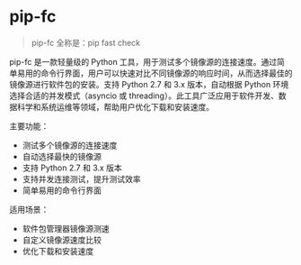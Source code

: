 # pip-fc

> pip-fc 全称是：pip fast check

pip-fc 是一款轻量级的 Python 工具，用于测试多个镜像源的连接速度。通过简单易用的命令行界面，用户可以快速对比不同镜像源的响应时间，从而选择最佳的镜像源进行软件包的安装。支持
Python 2.7 和 3.x 版本，自动根据 Python 环境选择合适的并发模式（asyncio 或
threading）。此工具广泛应用于软件开发、数据科学和系统运维等领域，帮助用户优化下载和安装速度。

主要功能：

- 测试多个镜像源的连接速度
- 自动选择最快的镜像源
- 支持 Python 2.7 和 3.x 版本
- 支持并发连接测试，提升测试效率
- 简单易用的命令行界面

适用场景：

- 软件包管理器镜像源测速
- 自定义镜像源速度比较
- 优化下载和安装速度

